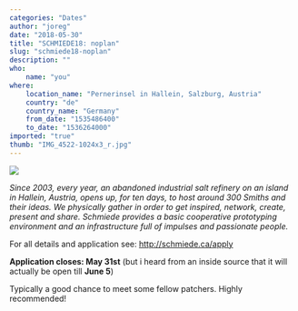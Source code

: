 ```yaml
---
categories: "Dates"
author: "joreg"
date: "2018-05-30"
title: "SCHMIEDE18: noplan"
slug: "schmiede18-noplan"
description: ""
who: 
    name: "you"
where: 
    location_name: "Pernerinsel in Hallein, Salzburg, Austria"
    country: "de"
    country_name: "Germany"
    from_date: "1535486400"
    to_date: "1536264000"
imported: "true"
thumb: "IMG_4522-1024x3_r.jpg"
---
```



![](IMG_4522-1024x3_r.jpg)

*Since 2003, every year, an abandoned industrial salt refinery on an island in Hallein, Austria, opens up, for ten days, to host around 300 Smiths and their ideas. We physically gather in order to get inspired, network, create, present and share. Schmiede provides a basic cooperative prototyping environment and an infrastructure full of impulses and passionate people.*

For all details and application see: <http://schmiede.ca/apply>

**Application closes: May 31st**
(but i heard from an inside source that it will actually be open till **June 5**)

Typically a good chance to meet some fellow patchers. Highly recommended!


